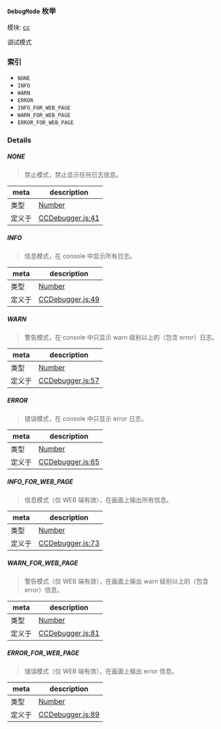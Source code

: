 ### `DebugMode` 枚举



模块: [cc](../modules/cc.md)


调试模式


### 索引
  - `NONE`
  - `INFO`
  - `WARN`
  - `ERROR`
  - `INFO_FOR_WEB_PAGE`
  - `WARN_FOR_WEB_PAGE`
  - `ERROR_FOR_WEB_PAGE`

### Details


##### NONE

> 禁止模式，禁止显示任何日志信息。

| meta | description |
|------|-------------|
| 类型 | <a href="https://developer.mozilla.org/en/JavaScript/Reference/Global_Objects/Number" class="crosslink external" target="_blank">Number</a> |
| 定义于 | [CCDebugger.js:41](https://github.com/cocos-creator/engine/blob/111da455d089e3000f670eed24ff5172a3488245/CCDebugger.js#L41) |



##### INFO

> 信息模式，在 console 中显示所有日志。

| meta | description |
|------|-------------|
| 类型 | <a href="https://developer.mozilla.org/en/JavaScript/Reference/Global_Objects/Number" class="crosslink external" target="_blank">Number</a> |
| 定义于 | [CCDebugger.js:49](https://github.com/cocos-creator/engine/blob/111da455d089e3000f670eed24ff5172a3488245/CCDebugger.js#L49) |



##### WARN

> 警告模式，在 console 中只显示 warn 级别以上的（包含 error）日志。

| meta | description |
|------|-------------|
| 类型 | <a href="https://developer.mozilla.org/en/JavaScript/Reference/Global_Objects/Number" class="crosslink external" target="_blank">Number</a> |
| 定义于 | [CCDebugger.js:57](https://github.com/cocos-creator/engine/blob/111da455d089e3000f670eed24ff5172a3488245/CCDebugger.js#L57) |



##### ERROR

> 错误模式，在 console 中只显示 error 日志。

| meta | description |
|------|-------------|
| 类型 | <a href="https://developer.mozilla.org/en/JavaScript/Reference/Global_Objects/Number" class="crosslink external" target="_blank">Number</a> |
| 定义于 | [CCDebugger.js:65](https://github.com/cocos-creator/engine/blob/111da455d089e3000f670eed24ff5172a3488245/CCDebugger.js#L65) |



##### INFO_FOR_WEB_PAGE

> 信息模式（仅 WEB 端有效），在画面上输出所有信息。

| meta | description |
|------|-------------|
| 类型 | <a href="https://developer.mozilla.org/en/JavaScript/Reference/Global_Objects/Number" class="crosslink external" target="_blank">Number</a> |
| 定义于 | [CCDebugger.js:73](https://github.com/cocos-creator/engine/blob/111da455d089e3000f670eed24ff5172a3488245/CCDebugger.js#L73) |



##### WARN_FOR_WEB_PAGE

> 警告模式（仅 WEB 端有效），在画面上输出 warn 级别以上的（包含 error）信息。

| meta | description |
|------|-------------|
| 类型 | <a href="https://developer.mozilla.org/en/JavaScript/Reference/Global_Objects/Number" class="crosslink external" target="_blank">Number</a> |
| 定义于 | [CCDebugger.js:81](https://github.com/cocos-creator/engine/blob/111da455d089e3000f670eed24ff5172a3488245/CCDebugger.js#L81) |



##### ERROR_FOR_WEB_PAGE

> 错误模式（仅 WEB 端有效），在画面上输出 error 信息。

| meta | description |
|------|-------------|
| 类型 | <a href="https://developer.mozilla.org/en/JavaScript/Reference/Global_Objects/Number" class="crosslink external" target="_blank">Number</a> |
| 定义于 | [CCDebugger.js:89](https://github.com/cocos-creator/engine/blob/111da455d089e3000f670eed24ff5172a3488245/CCDebugger.js#L89) |



